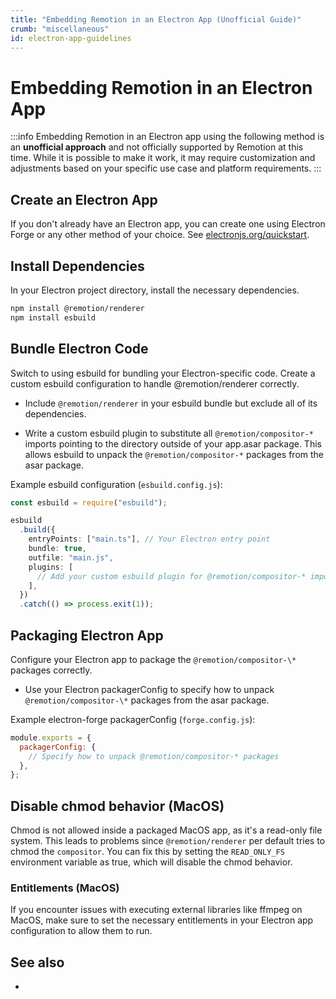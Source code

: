 ```yaml
---
title: "Embedding Remotion in an Electron App (Unofficial Guide)"
crumb: "miscellaneous"
id: electron-app-guidelines
---
```


# Embedding Remotion in an Electron App

:::info
Embedding Remotion in an Electron app using the following method is an **unofficial approach** and not officially supported by Remotion at this time. While it is possible to make it work, it may require customization and adjustments based on your specific use case and platform requirements.
:::

## Create an Electron App

If you don't already have an Electron app, you can create one using Electron Forge or any other method of your choice. See [electronjs.org/quickstart](https://www.electronjs.org/docs/latest/tutorial/quick-start).

## Install Dependencies

In your Electron project directory, install the necessary dependencies.

```bash
npm install @remotion/renderer
npm install esbuild
```

## Bundle Electron Code

Switch to using esbuild for bundling your Electron-specific code. Create a custom esbuild configuration to handle @remotion/renderer correctly.

- Include `@remotion/renderer` in your esbuild bundle but exclude all of its dependencies.

- Write a custom esbuild plugin to substitute all `@remotion/compositor-*` imports pointing to the directory outside of your app.asar package. This allows esbuild to unpack the `@remotion/compositor-*` packages from the asar package.

Example esbuild configuration (`esbuild.config.js`):

```ts
const esbuild = require("esbuild");

esbuild
  .build({
    entryPoints: ["main.ts"], // Your Electron entry point
    bundle: true,
    outfile: "main.js",
    plugins: [
      // Add your custom esbuild plugin for @remotion/compositor-* imports
    ],
  })
  .catch(() => process.exit(1));
```

## Packaging Electron App

Configure your Electron app to package the `@remotion/compositor-\*` packages correctly.

- Use your Electron packagerConfig to specify how to unpack `@remotion/compositor-\*` packages from the asar package.

Example electron-forge packagerConfig (`forge.config.js`):

```js
module.exports = {
  packagerConfig: {
    // Specify how to unpack @remotion/compositor-* packages
  },
};
```

## Disable chmod behavior (MacOS)

Chmod is not allowed inside a packaged MacOS app, as it's a read-only file system. This leads to problems since `@remotion/renderer` per default tries to chmod the `compositor`.
You can fix this by setting the `READ_ONLY_FS` environment variable as true, which will disable the chmod behavior.

### Entitlements (MacOS)

If you encounter issues with executing external libraries like ffmpeg on MacOS, make sure to set the necessary entitlements in your Electron app configuration to allow them to run.

## See also

-
